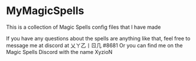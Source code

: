 # MyMagicSpells
This is a collection of Magic Spells config files that I have made

If you have any questions about the spells are anything like that, feel free to message me at discord at 乂ㄚ乙丨ㄖ几 #8681 Or you can find me on the Magic Spells Discord with the name XyzioN
